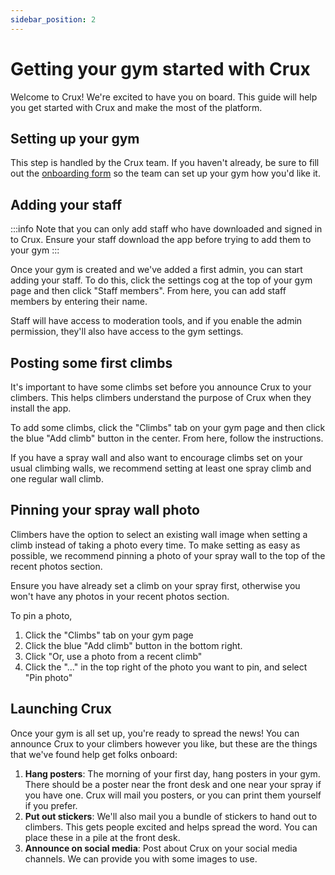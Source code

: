 ```yaml
---
sidebar_position: 2
---
```


# Getting your gym started with Crux

Welcome to Crux! We're excited to have you on board. This guide will help you get started with Crux and make the most of the platform.

## Setting up your gym

This step is handled by the Crux team. If you haven't already, be sure to fill out the [onboarding form](https://docs.google.com/forms/d/e/1FAIpQLSfGkpQTSZSxq_EkcjB22kqrXb_3uxENddPGh3s8woO9ytM61g/viewform?usp=sf_link) so the team can set up your gym how you'd like it.

## Adding your staff

:::info
Note that you can only add staff who have downloaded and signed in to Crux. Ensure your staff download the app before trying to add them to your gym
:::

Once your gym is created and we've added a first admin, you can start adding your staff. To do this, click the settings cog at the top of your gym page and then click "Staff members". From here, you can add staff members by entering their name.

Staff will have access to moderation tools, and if you enable the admin permission, they'll also have access to the gym settings.

## Posting some first climbs

It's important to have some climbs set before you announce Crux to your climbers. This helps climbers understand the purpose of Crux when they install the app.

To add some climbs, click the "Climbs" tab on your gym page and then click the blue "Add climb" button in the center. From here, follow the instructions.

If you have a spray wall and also want to encourage climbs set on your usual climbing walls, we recommend setting at least one spray climb and one regular wall climb.

## Pinning your spray wall photo

Climbers have the option to select an existing wall image when setting a climb instead of taking a photo every time. To make setting as easy as possible, we recommend pinning a photo of your spray wall to the top of the recent photos section.

Ensure you have already set a climb on your spray first, otherwise you won't have any photos in your recent photos section.

To pin a photo,

1. Click the "Climbs" tab on your gym page
2. Click the blue "Add climb" button in the bottom right.
3. Click "Or, use a photo from a recent climb"
4. Click the "..." in the top right of the photo you want to pin, and select "Pin photo"

## Launching Crux

Once your gym is all set up, you're ready to spread the news! You can announce Crux to your climbers however you like, but these are the things that we've found help get folks onboard:

1. **Hang posters**: The morning of your first day, hang posters in your gym. There should be a poster near the front desk and one near your spray if you have one. Crux will mail you posters, or you can print them yourself if you prefer.
2. **Put out stickers**: We'll also mail you a bundle of stickers to hand out to climbers. This gets people excited and helps spread the word. You can place these in a pile at the front desk.
3. **Announce on social media**: Post about Crux on your social media channels. We can provide you with some images to use.
